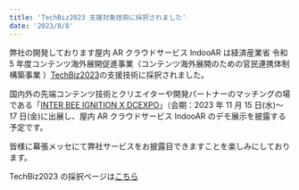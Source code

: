 ```yaml
---
title: 'TechBiz2023 支援対象技術に採択されました'
date: '2023/8/8'
---
```


弊社の開発しております屋内 AR クラウドサービス IndooAR は経済産業省 令和 5 年度コンテンツ海外展開促進事業（コンテンツ海外展開のための官民連携体制構築事業 ）[TechBiz2023](https://dcaj-techbiz.com)の支援技術に採択されました。

国内外の先端コンテンツ技術とクリエイターや開発パートナーのマッチングの場である「[INTER BEE IGNITION X DCEXPO](https://www.dcexpo.jp)」（会期：2023 年 11 月 15 日(水)～ 17 日(金)に出展し、屋内 AR クラウドサービス IndooAR のデモ展示を披露する予定です。

皆様に幕張メッセにて弊社サービスをお披露目できますことを楽しみにしております。

TechBiz2023 の採択ページは[こちら](https://dcaj-techbiz.com/news/selected-technologies-for-techbiz2023/)
